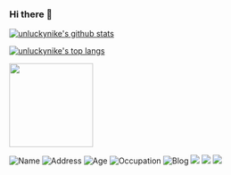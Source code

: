 ### Hi there 👋




[![unluckynike's github stats](https://github-readme-stats.vercel.app/api?username=unluckynike&show_icons=true&title_color=ffffff&icon_color=bb2acf&text_color=daf7dc&bg_color=009999)](https://github.com/unluckynike)

[![unluckynike's top langs](https://github-readme-stats.vercel.app/api/top-langs/?username=unluckynike&layout=compact)](https://github.com/unluckynike/github-readme-stats)

<img src="https://cdn.jsdelivr.net/gh/unluckynike/blogimg/images/pictures/logo-img.png" align="center" height="150">

![Name](https://img.shields.io/badge/Name-WuLiZeng-orange) ![Address](https://img.shields.io/badge/Address-DaLian-yellowgreen) ![Age](https://img.shields.io/badge/Age-21-blue)  ![Occupation](https://img.shields.io/badge/Occupation-Student-lightgrey)  ![Blog](https://img.shields.io/badge/Blog-Hexo-green) ![](https://img.shields.io/badge/-StackOverflow-FE7A16?style=flat-square&logo=stack-overflow&logoColor=white)  ![]( https://img.shields.io/badge/-GitHub-181717?style=flat-square&logo=github)  ![]( https://img.shields.io/badge/DEV-%230A0A0A.svg?&style=flat-square&logo=DEV.to&logoColor=white)

<!--
**unluckynike/unluckynike** is a ✨ _special_ ✨ repository because its `README.md` (this file) appears on your GitHub profile.

Here are some ideas to get you started:

- 🔭 I’m currently working on ...
- 🌱 I’m currently learning ...
- 👯 I’m looking to collaborate on ...
- 🤔 I’m looking for help with ...
- 💬 Ask me about ...
- 📫 How to reach me: ...
- 😄 Pronouns: ...
- ⚡ Fun fact: ...
-->

